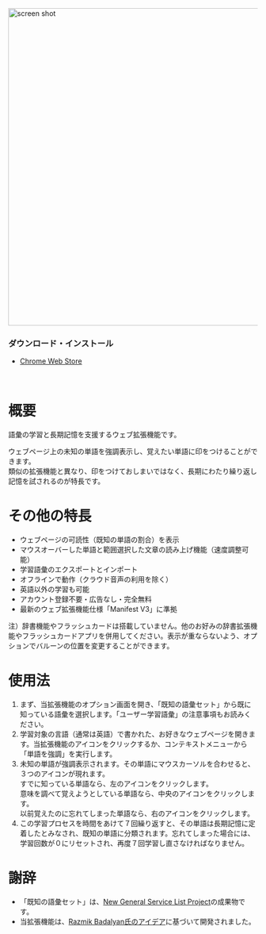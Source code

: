 <img src="https://user-images.githubusercontent.com/3040830/176997227-2e356070-1487-46d2-87e8-468aaf2862f1.png" alt="screen shot" width="640px"/>

### ダウンロード・インストール
- [Chrome Web Store](https://chrome.google.com/webstore/detail/carvewords/ihidmddjffcegbkfjhgkmijifjkammfl)

<br>

# 概要

語彙の学習と長期記憶を支援するウェブ拡張機能です。

ウェブページ上の未知の単語を強調表示し、覚えたい単語に印をつけることができます。  
類似の拡張機能と異なり、印をつけておしまいではなく、長期にわたり繰り返し記憶を試されるのが特長です。

# その他の特長

- ウェブページの可読性（既知の単語の割合）を表示
- マウスオーバーした単語と範囲選択した文章の読み上げ機能（速度調整可能）
- 学習語彙のエクスポートとインポート
- オフラインで動作（クラウド音声の利用を除く）
- 英語以外の学習も可能
- アカウント登録不要・広告なし・完全無料
- 最新のウェブ拡張機能仕様「Manifest V3」に準拠

注）辞書機能やフラッシュカードは搭載していません。他のお好みの辞書拡張機能やフラッシュカードアプリを併用してください。表示が重ならないよう、オプションでバルーンの位置を変更することができます。

# 使用法

1. まず、当拡張機能のオプション画面を開き、「既知の語彙セット」から既に知っている語彙を選択します。「ユーザー学習語彙」の注意事項もお読みください。
2. 学習対象の言語（通常は英語）で書かれた、お好きなウェブページを開きます。当拡張機能のアイコンをクリックするか、コンテキストメニューから「単語を強調」を実行します。
3. 未知の単語が強調表示されます。その単語にマウスカーソルを合わせると、３つのアイコンが現れます。  
すでに知っている単語なら、左のアイコンをクリックします。  
意味を調べて覚えようとしている単語なら、中央のアイコンをクリックします。  
以前覚えたのに忘れてしまった単語なら、右のアイコンをクリックします。
4. この学習プロセスを時間をあけて７回繰り返すと、その単語は長期記憶に定着したとみなされ、既知の単語に分類されます。忘れてしまった場合には、学習回数が０にリセットされ、再度７回学習し直さなければなりません。

# 謝辞

- 「既知の語彙セット」は、[New General Service List Project](https://www.newgeneralservicelist.org/)の成果物です。
- 当拡張機能は、[Razmik Badalyan氏のアイデア](https://razmikb.medium.com/comprehensible-reader-generator-9a881a497e2e)に基づいて開発されました。

